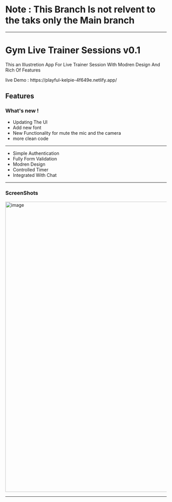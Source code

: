 <h1>Note : This Branch Is not relvent to the taks only the Main branch</h1>
<hr>
<h1>Gym Live Trainer Sessions v0.1</h1>
<p>This an Illustretion App For Live Trainer Session With Modren Design And Rich Of Features</p>
<p>live Demo : https://playful-kelpie-4f649e.netlify.app/</p>
<h2>Features</h2>
<h3>What's new !</h3>
<ul>
  <li>Updating The UI</li>
  <li>Add new font</li>
  <li>New Functionality for mute the mic and the camera</li>
  <li>more clean code</li>
</ul>
<hr/>
<ul>
  <li>Simple Authentication</li>
  <li>Fully Form Validation</li>
  <li>Modren Design</li>
  <li>Controlled Timer</li>
  <li>Integrated With Chat</li>
</ul>
<hr />
<h3>ScreenShots</h3>
<img width="1892" height="903" alt="image" src="https://github.com/user-attachments/assets/61a376cd-9b41-403e-bd2a-622f04c77b11" />
<hr />




